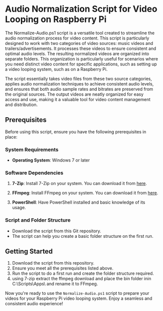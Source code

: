# Audio Normalization Script for Video Looping on Raspberry Pi

The Normalize-Audio.ps1 script is a versatile tool created to streamline the audio normalization process for video content. This script is particularly designed to work with two categories of video sources: music videos and trailers/advertisements. It processes these videos to ensure consistent and optimal audio levels. The resulting normalized videos are organized into separate folders. This organization is particularly useful for scenarios where you need distinct video content for specific applications, such as setting up a video looping system, such as on a Raspberry Pi.

The script essentially takes video files from these two source categories, applies audio normalization techniques to achieve consistent audio levels, and ensures that both audio sample rates and bitrates are preserved from the original sources. The output videos are neatly organized for easy access and use, making it a valuable tool for video content management and distribution.

## Prerequisites

Before using this script, ensure you have the following prerequisites in place:

### System Requirements

- **Operating System**: Windows 7 or later

### Software Dependencies

1. **7-Zip**: Install 7-Zip on your system. You can download it from [here](https://www.7-zip.org/download.html).

2. **FFmpeg**: Install FFmpeg on your system. You can download it from [here](https://ffmpeg.org/download.html#build-windows).

3. **PowerShell**: Have PowerShell installed and basic knowledge of its usage.

### Script and Folder Structure

- Download the script from this Git repository.
- The script can help you create a basic folder structure on the first run.

## Getting Started

1. Download the script from this repository.
2. Ensure you meet all the prerequisites listed above.
3. Run the script to do a first run and create the folder structure required.
4. using 7-zip extract the ffmpeg download and place the bin folder inin C:\Scripts\Apps\ and rename it to FFmpeg.

Now you're ready to use the `Normalize-Audio.ps1` script to prepare your videos for your Raspberry Pi video looping system. Enjoy a seamless and consistent audio experience!
